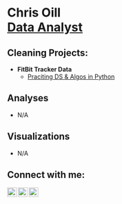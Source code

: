 <h1>Chris Oill<br/><a href="https://linkedin.com/in/chrisoill">Data Analyst</a></h1>

<h2>Cleaning Projects:</h2>

- <b>FitBit Tracker Data</b>
  - [Praciting DS & Algos in Python](https://github.com/joshmadakor1/Algorithms-Practice)

<h2>Analyses</h2>

- N/A

<h2>Visualizations</h2>

- N/A

<h2>Connect with me:</h2>

[<img align="left" alt="ChrisOill | LinkedIn" width="22px" src="https://cdn.jsdelivr.net/npm/simple-icons@v3/icons/linkedin.svg" />][linkedin]
[<img align="left" alt="ChrisOill | Kaggle" width="22px" src="https://cdn.jsdelivr.net/npm/simple-icons@v3/icons/kaggle.svg" />][kaggle]
[<img align="left" alt="ChrisOill | Kaggle" width="22px" src="https://cdn.jsdelivr.net/npm/simple-icons@v3/icons/tableau.svg" />][tableau]

[linkedin]: https://linkedin.com/in/chrisoill
[kaggle]: https://www.kaggle.com/chrisoill
[tableau]: https://public.tableau.com/app/profile/christopher.oill/vizzes


<!--
**joshmadakor1/joshmadakor1** is a ✨ _special_ ✨ repository because its `README.md` (this file) appears on your GitHub profile.
